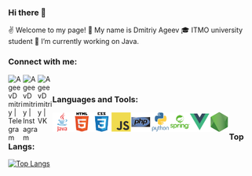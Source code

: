 ### Hi there 👋

<!--
**DmitriyAgeevP3131/DmitriyAgeevP3131** is a ✨ _special_ ✨ repository because its `README.md` (this file) appears on your GitHub profile.

Here are some ideas to get you started:
-->
✌️ Welcome to my page!
👦 My name is Dmitriy Ageev
🎓 ITMO university student
🔭 I’m currently working on Java.

### Connect with me:

[<img align="left" alt="AgeevDmitriy | Telegram" width="30px" src="https://cdn.jsdelivr.net/npm/simple-icons@v3/icons/telegram.svg" />][tg]
[<img align="left" alt="AgeevDmitriy | Instagram" width="30px" src="https://cdn.jsdelivr.net/npm/simple-icons@v3/icons/instagram.svg" />][instagram]
[<img align="left" alt="AgeevDmitriy | VK" width="30px" src="https://cdn.jsdelivr.net/npm/simple-icons@v3/icons/vk.svg" />][vk]

<br />

### Languages and Tools:

<img align="left" alt="Java" width="40px" src="https://github.com/devicons/devicon/blob/master/icons/java/java-original-wordmark.svg" />
<img align="left" alt="HTML5" width="40px" src="https://github.com/devicons/devicon/blob/master/icons/html5/html5-original-wordmark.svg" />
<img align="left" alt="CSS3" width="40px" src="https://raw.githubusercontent.com/github/explore/80688e429a7d4ef2fca1e82350fe8e3517d3494d/topics/css/css.png" />
<img align="left" alt="Js" width="40px" src="https://github.com/devicons/devicon/blob/master/icons/javascript/javascript-original.svg" />
<img align="left" alt="PhP" width="40px" src="https://github.com/devicons/devicon/blob/master/icons/php/php-original.svg" />
<img align="left" alt="Python" width="40px" src="https://github.com/devicons/devicon/blob/master/icons/python/python-original-wordmark.svg" />
<img align="left" alt="Spring" width="40px" src="https://github.com/devicons/devicon/blob/master/icons/spring/spring-original-wordmark.svg" />
<img align="left" alt="Spring" width="40px" src="https://github.com/devicons/devicon/blob/master/icons/vuejs/vuejs-original.svg" />
<img align="left" alt="Node.js" width="40px" src="https://raw.githubusercontent.com/github/explore/80688e429a7d4ef2fca1e82350fe8e3517d3494d/topics/nodejs/nodejs.png" />

<br />

### Top Langs:

[![Top Langs](https://github-readme-stats.vercel.app/api/top-langs/?username=AgeDim&hide=css&layout=compact&theme=vision-friendly-dark)](https://github.com/anuraghazra/github-readme-stats)

[tg]: https://t.me/AgeDim123
[instagram]: https://www.instagram.com/huge_silence27/
[vk]: https://vk.com/agedim
